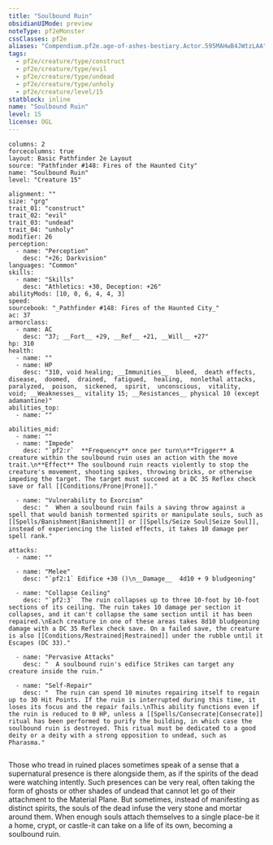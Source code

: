 ```yaml
---
title: "Soulbound Ruin"
obsidianUIMode: preview
noteType: pf2eMonster
cssClasses: pf2e
aliases: "Compendium.pf2e.age-of-ashes-bestiary.Actor.595MAHwB4JWtzLAA" 
tags:
  - pf2e/creature/type/construct
  - pf2e/creature/type/evil
  - pf2e/creature/type/undead
  - pf2e/creature/type/unholy
  - pf2e/creature/level/15
statblock: inline
name: "Soulbound Ruin"
level: 15
license: OGL
---
```


```statblock
columns: 2
forcecolumns: true
layout: Basic Pathfinder 2e Layout
source: "Pathfinder #148: Fires of the Haunted City"
name: "Soulbound Ruin"
level: "Creature 15"

alignment: ""
size: "grg"
trait_01: "construct"
trait_02: "evil"
trait_03: "undead"
trait_04: "unholy"
modifier: 26
perception:
  - name: "Perception"
    desc: "+26; Darkvision"
languages: "Common"
skills:
  - name: "Skills"
    desc: "Athletics: +30, Deception: +26"
abilityMods: [10, 0, 6, 4, 4, 3]
speed: 
sourcebook: "_Pathfinder #148: Fires of the Haunted City_"
ac: 37
armorclass:
  - name: AC
    desc: "37; __Fort__ +29, __Ref__ +21, __Will__ +27"
hp: 310
health:
  - name: ""
  - name: HP
    desc: "310, void healing; __Immunities__  bleed,  death effects,  disease,  doomed,  drained,  fatigued,  healing,  nonlethal attacks,  paralyzed,  poison,  sickened,  spirit,  unconscious,  vitality,  void; __Weaknesses__ vitality 15; __Resistances__ physical 10 (except adamantine)"
abilities_top:
  - name: ""

abilities_mid:
  - name: ""
  - name: "Impede"
    desc: "`pf2:r`  **Frequency** once per turn\n**Trigger** A creature within the soulbound ruin uses an action with the move trait.\n**Effect** The soulbound ruin reacts violently to stop the creature's movement, shooting spikes, throwing bricks, or otherwise impeding the target. The target must succeed at a DC 35 Reflex check save or fall [[Conditions/Prone|Prone]]."

  - name: "Vulnerability to Exorcism"
    desc: "  When a soulbound ruin fails a saving throw against a spell that would banish tormented spirits or manipulate souls, such as [[Spells/Banishment|Banishment]] or [[Spells/Seize Soul|Seize Soul]], instead of experiencing the listed effects, it takes 10 damage per spell rank."

attacks:
  - name: ""

  - name: "Melee"
    desc: "`pf2:1` Edifice +30 ()\n__Damage__  4d10 + 9 bludgeoning"

  - name: "Collapse Ceiling"
    desc: "`pf2:3`  The ruin collapses up to three 10-foot by 10-foot sections of its ceiling. The ruin takes 10 damage per section it collapses, and it can't collapse the same section until it has been repaired.\nEach creature in one of these areas takes 8d10 bludgeoning damage with a DC 35 Reflex check save. On a failed save, the creature is also [[Conditions/Restrained|Restrained]] under the rubble until it Escapes (DC 33)."

  - name: "Pervasive Attacks"
    desc: "  A soulbound ruin's edifice Strikes can target any creature inside the ruin."

  - name: "Self-Repair"
    desc: "  The ruin can spend 10 minutes repairing itself to regain up to 30 Hit Points. If the ruin is interrupted during this time, it loses its focus and the repair fails.\nThis ability functions even if the ruin is reduced to 0 HP, unless a [[Spells/Consecrate|Consecrate]] ritual has been performed to purify the building, in which case the soulbound ruin is destroyed. This ritual must be dedicated to a good deity or a deity with a strong opposition to undead, such as Pharasma."
 
```



Those who tread in ruined places sometimes speak of a sense that a supernatural presence is there alongside them, as if the spirits of the dead were watching intently. Such presences can be very real, often taking the form of ghosts or other shades of undead that cannot let go of their attachment to the Material Plane. But sometimes, instead of manifesting as distinct spirits, the souls of the dead infuse the very stone and mortar around them. When enough souls attach themselves to a single place-be it a home, crypt, or castle-it can take on a life of its own, becoming a soulbound ruin.
